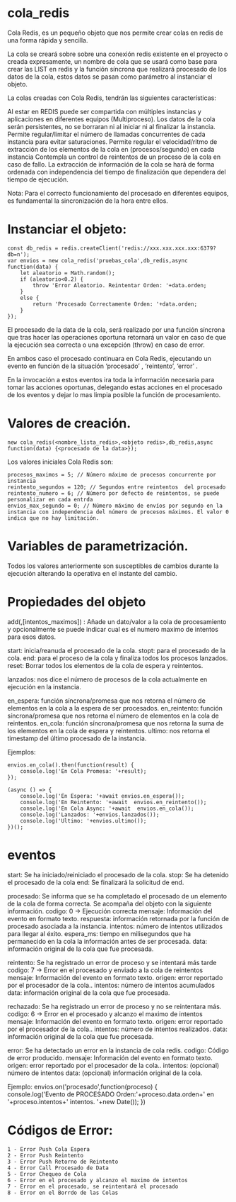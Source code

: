 # cola_redis

Cola Redis, es un pequeño objeto que nos permite crear colas en redis de una forma rápida y sencilla.

La cola se creará sobre sobre una conexión redis existente en el proyecto o creada expresamente, un nombre de cola que se usará como base para crear las LIST en redis y la función síncrona que realizará procesado de los datos de la cola, estos datos se pasan como parámetro al instanciar el objeto.

La colas creadas con Cola Redis, tendrán las siguientes características:

Al estar en REDIS puede ser compartida con múltiples instancias y aplicaciones en diferentes equipos (Multiproceso).
Los datos de la cola serán persistentes, no se borraran ni al iniciar ni al finalizar la instancia.
Permite regular/limitar el número de llamadas concurrentes de cada instancia para evitar saturaciones.
Permite regular el velocidad/ritmo de extracción de los elementos de la cola en (procesos/segundo) en cada instancia
Contempla un control de reintentos de un proceso de la cola en caso de fallo.
La extracción de información de la cola se hará de forma ordenada con independencia del tiempo de finalización que dependera del tiempo de ejecución.


Nota: Para el correcto funcionamiento del procesado en diferentes equipos, es fundamental la sincronización de la hora entre ellos.

# Instanciar el objeto:


    const db_redis = redis.createClient('redis://xxx.xxx.xxx.xxx:6379?db=n');
    var envios = new cola_redis('pruebas_cola',db_redis,async function(data) {
        let aleatorio = Math.random();             
        if (aleatorio<0.2) {            
            throw 'Error Aleatorio. Reintentar Orden: '+data.orden;
        }
        else {            
            return 'Procesado Correctamente Orden: '+data.orden;        
        }             
    });

El procesado de la data de la cola, será realizado por una función síncrona que tras hacer las operaciones oportuna retornará un valor en caso de que la ejecución sea correcta o una excepción (throw) en caso de error. 

En ambos caso el procesado continuara en Cola Redis, ejecutando un evento en función de la situación   ‘procesado’ , ‘reintento’, ‘error’ .

 En la invocación a estos eventos ira toda la información necesaria para tomar las acciones oportunas, delegando estas acciones en el procesado de los eventos y dejar lo mas limpia posible la función de procesamiento.


# Valores de creación. 
 
    new cola_redis(<nombre_lista_redis>,<objeto redis>,db_redis,async function(data) {<procesado de la data>});

Los valores iniciales Cola Redis son:

    procesos_maximos = 5; // Número máximo de procesos concurrente por instancia  
    reintento_segundos = 120; // Segundos entre reintentos  del procesado
    reintento_numero = 6; // Número por defecto de reintentos, se puede personalizar en cada entrda
    envios_max_segundo = 0; // Número máximo de envíos por segundo en la instancia con independencia del número de procesos máximos. El valor 0 indica que no hay limitación.

# Variables de parametrización. 

Todos los valores anteriormente son susceptibles de cambios durante la ejecución alterando la operativa en el instante del cambio.

# Propiedades del objeto

add(<data>,[intentos_maximos]) : Añade un dato/valor  a la cola de procesamiento y opcionalmente se puede indicar cual es el numero maximo de intentos para esos datos.

start:   inicia/reanuda el procesado de la cola.
stopt: para el procesado de la cola.
end: para el proceso de la cola y finaliza todos los procesos lanzados.
reset: Borrar todos los elementos de la cola de espera y reintentos.

lanzados: nos dice el número de procesos de la cola  actualmente en ejecución en la instancia.

en_espera: función síncrona/promesa que nos retorna el número de elementos en la cola a la espera de ser procesados.
en_reintento: función síncrona/promesa que nos retorna el número de elementos en la cola de reintentos.
en_cola: función síncrona/promesa que nos retorna la suma de los elementos en la cola de espera y reintentos. 
ultimo: nos retorna el timestamp del último procesado de la instancia.

Ejemplos: 

    envios.en_cola().then(function(result) {
        console.log('En Cola Promesa: '+result);
    });

    (async () => {
        console.log('En Espera: '+await envios.en_espera());
        console.log('En Reintento: '+await  envios.en_reintento());
        console.log('En Cola Async: '+await  envios.en_cola());
        console.log('Lanzados: '+envios.lanzados());
        console.log('Ultimo: '+envios.ultimo());
    })();

# eventos 

start: Se ha iniciado/reiniciado el procesado de la cola.
stop: Se ha detenido el procesado de la cola
end: Se finalizará la solicitud de end.

procesado: Se informa que se ha completado el procesado de un elemento de la cola de forma correcta.  Se acompaña del objeto con la siguiente información.
    codigo: 0 -> Ejecución correcta
    mensaje: Información del evento en formato texto.
    respuesta: información retornada por la función de procesado asociada a la instancia. 
    intentos: número de intentos utilizados para llegar al éxito.
    espera_ms: tiempo en milisegundos que ha permanecido en la cola la información antes de ser procesada.
    data: información original de la cola que fue procesada.

reintento: Se ha registrado un error de proceso y se intentará más tarde
    codigo: 7 -> Error en el procesado y enviado a la cola de reintentos
    mensaje: Información del evento en formato texto.
    origen: error reportado por el procesador de la cola.. 
    intentos: número de intentos acumulados
    data: información original de la cola que fue procesada.

rechazado: Se ha registrado un error de proceso y no se reintentara más.
    codigo: 6 -> Error en el procesado y alcanzo el maximo de intentos
    mensaje: Información del evento en formato texto.
    origen: error reportado por el procesador de la cola.. 
    intentos: número de intentos realizados.
    data: información original de la cola que fue procesada.

error: Se ha detectado un error en la instancia de cola redis.
    codigo:  Código de error producido.
    mensaje: Información del evento en formato texto.
    origen: error reportado por el procesador de la cola.. 
    intentos: (opcional)  número de intentos
    data: (opcional)  información original de la cola.

Ejemplo:
    envios.on('procesado',function(proceso) {    
        console.log('Evento de PROCESADO Orden:'+proceso.data.orden+' en '+proceso.intentos+' intentos. '+new Date());
    })


# Códigos de Error:
	1 - Error Push Cola Espera
	2 - Error Push Reintento
	3 - Error Push Retorno de Reintento
	4 - Error Call Procesado de Data
	5 - Error Chequeo de Cola
    6 - Error en el procesado y alcanzo el maximo de intentos
    7 - Error en el procesado, se reintentará el procesado
	8 - Error en el Borrdo de las Colas

